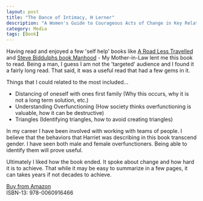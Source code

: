 ```yaml
---
layout: post
title: "The Dance of Intimacy, H Lerner"
description: "A Women's Guide to Courageous Acts of Change in Key Relationships"
category: Media
tags: [Book]
---
```

Having read and enjoyed a few 'self help' books like [A Road Less Travelled](http://www.amazon.com/Road-Less-Traveled-Timeless-Traditional/dp/0743243153) and [Steve Biddulphs book Manhood](http://www.amazon.com/Manhood-Steve-Biddulph/dp/0091894816) - My Mother-in-Law lent me this book to read. Being a man, I guess I am not the 'targeted' audience and I found it a fairly long read. That said, it was a useful read that had a few gems in it.

Things that I could related to the most included...  
- Distancing of oneself with ones first family (Why this occurs, why it is not a long term solution, etc.)   
- Understanding Overfunctioning (How society thinks overfunctioning is valuable, how it can be destructive)   
- Triangles (Identifying triangles, how to avoid creating triangles)  

In my career I have been involved with working with teams of people. I believe that the behaviors that Harriet was describing in this book transcend gender. I have seen both male and female overfunctioners. Being able to identify them will prove useful.

Ultimately I liked how the book ended. It spoke about change and how hard it is to achieve. That while it may be easy to summarize in a few pages, it can takes years if not decades to achieve.

[Buy from Amazon](http://www.amazon.com/Dance-Intimacy-Womans-Courageous-Relationships/dp/006091646X/ref=sr_1_2?ie=UTF8&qid=1430053264&sr=8-2&keywords=the+dance+of+intimacy)  
ISBN-13: 978-0060916466


